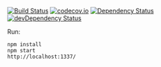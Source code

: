 [![Build Status](https://travis-ci.org/toomastahves/contact-form.svg?branch=master)](https://travis-ci.org/toomastahves/contact-form)
[![codecov.io](https://codecov.io/github/toomastahves/contact-form/coverage.svg?branch=master)](https://codecov.io/github/toomastahves/contact-form?branch=master)
[![Dependency Status](https://david-dm.org/toomastahves/contact-form.svg)](https://david-dm.org/toomastahves/contact-form)
[![devDependency Status](https://david-dm.org/toomastahves/contact-form/dev-status.svg)](https://david-dm.org/toomastahves/contact-form#info=devDependencies)

Run:
```
npm install
npm start
http://localhost:1337/
```
